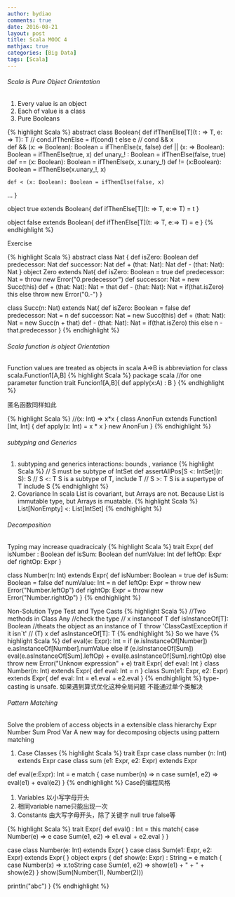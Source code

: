 ```yaml
---
author: bydiao
comments: true
date: 2016-08-21
layout: post
title: Scala MOOC 4
mathjax: true
categories: [Big Data]
tags: [Scala]
---
```


###### Scala is Pure Object Orientation
1. Every value is an object
2. Each of value is a class
3. Pure Booleans

{% highlight Scala %}
abstract class Boolean{
    def ifThenElse[T](t : => T, e: => T): T
    // cond.ifThenElse  = if(cond) t else e
    // cond && x      
    def && (x: => Boolean): Boolean = ifThenElse(x, false)
    def || (x: => Boolean): Boolean = ifThenElse(true, x)
    def unary_! : Boolean = ifThenElse(false, true)
    def == (x: Boolean): Boolean = ifThenElse(x, x.unary_!)
    def != (x:Boolean): Boolean = ifThenElse(x.unary_!, x)
    
    def < (x: Boolean): Boolean = ifThenElse(false, x)
...
}

object true extends Boolean{
    def ifThenElse[T](t: => T, e:=> T) = t
}

object false extends Boolean{
    def ifThenElse[T](t: => T, e:=> T) = e
}
{% endhighlight %}

Exercise

{% highlight Scala %}
abstract class Nat {
  def isZero: Boolean
  def predecessor: Nat
  def successor: Nat
  def + (that: Nat): Nat
  def - (that: Nat): Nat
}
object Zero extends Nat{
    def isZero: Boolean = true
    def predecessor: Nat = throw new Error("0.predecessor") 
    def successor: Nat = new Succ(this)
    def + (that: Nat): Nat = that
    def - (that: Nat): Nat = if(that.isZero) this else  throw new Error("0.-")
}

class Succ(n: Nat) extends Nat{
  def isZero: Boolean = false
  def predecessor: Nat = n
  def successor: Nat = new Succ(this)
  def + (that: Nat): Nat = new Succ(n + that)
  def - (that: Nat): Nat = if(that.isZero) this else n - that.predecessor
}
{% endhighlight %}

###### Scala function is object Orientation
Function values are treated as objects in scala
A=>B is abbreviation for class scala.Function1[A,B]
{% highlight Scala %}
package scala
//for one parameter function
trait Funcion1[A,B]{
    def apply(x:A) : B
}
{% endhighlight %}

 匿名函数同样如此

{% highlight Scala %}
//(x: Int) => x*x
{
class AnonFun extends Function1 [Int, Int] {
        def apply(x: Int) = x * x
    }
    new AnonFun
}
{% endhighlight %}

###### subtyping and Generics
1. subtyping and generics interactions:  bounds , variance
{% highlight Scala %}
// S must be subtype of IntSet
def assertAllPos[S <: IntSet](r: S): S
// S <: T S is a subtype of T, include T
// S >: T S is a supertype of T   include S
{% endhighlight %}
2. Covariance
In scala List is covariant, but Arrays are not.
Because List is immutable type, but Arrays is muatable.
{% highlight Scala %}
List[NonEmpty] <: List[IntSet]
{% endhighlight %}

######  Decomposition
Typing may increase quadracicaly
{% highlight Scala %}
trait Expr{
    def isNumber : Boolean
    def isSum: Boolean
    def numValue: Int
    def leftOp: Expr
    def rightOp: Expr
}

class Number(n: Int) extends Expr{
    def isNumber: Boolean = true
    def isSum: Boolean = false
    def numValue: Int = n
    def leftOp: Expr = throw new Error("Number.leftOp")
    def rightOp: Expr = throw new Error("Number.rightOp")
}
{% endhighlight %}

Non-Solution  Type Test and Type Casts
{% highlight Scala %}
//Two methods in Class Any
//check the type
// x instanceof T
def isInstanceOf[T]: Boolean
//theats the object as an instance of T throw 'ClassCastException if it isn`t'
// (T) x
def asInstanceOf[T]: T
{% endhighlight %}
So we have
{% highlight Scala %}
def eval(e: Expr): Int = 
    if (e.isInstanceOf[Number])
        e.asInstanceOf[Number].numValue
    else if (e.isInstanceOf[Sum])
        eval(e.asInstanceOf[Sum].leftOp) + 
        eval(e.asInstanceOf[Sum].rightOp)
    else throw new Error("Unknow expression" + e)
trait Expr{
    def eval: Int
}
class Number(n: Int) extends Expr{
    def eval: Int = n
}
class Sum(e1: Expr, e2: Expr) extends Expr{
    def eval: Int = e1.eval + e2.eval
}
{% endhighlight %}
type-casting is unsafe.
如果遇到算式优化这种全局问题
不能通过单个类解决

###### Pattern Matching
Solve the problem of access objects in a extensible class hierarchy
Expr
    Number
    Sum
    Prod
    Var
A new way for decomposing objects using pattern matching
1. Case Classes
{% highlight Scala %}
trait Expr
case class number (n: Int) extends Expr
case class sum (e1: Expr, e2: Expr) extends Expr

def eval(e:Expr): Int = e match {
case number(n) => n
case sum(e1, e2) => eval(e1) + eval(e2)
}
{% endhighlight %}
Case的编程风格
1. Variables 以小写字母开头
2. 相同variable name只能出现一次
3. Constants 由大写字母开头，除了关键字 null true false等

{% highlight Scala %}
trait Expr{
  def eval() : Int = this match{
    case Number(e) => e
    case Sum(e1, e2) => e1.eval + e2.eval
  }
}

case class Number(e: Int) extends Expr{
}
case class Sum(e1: Expr, e2: Expr) extends Expr{
}
object exprs {
  def show(e: Expr) : String = e match {
    case Number(x) => x.toString
    case Sum(e1, e2) => show(e1) + " + " + show(e2)
  }
  show(Sum(Number(1), Number(2)))

  println("abc")
}
{% endhighlight %}
